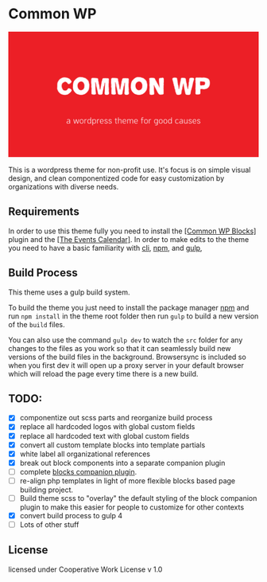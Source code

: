 # Common WP

![](./assets/images/github.jpg)

This is a wordpress theme for non-profit use. It's focus is on simple visual design, and clean componentized code for easy customization by organizations with diverse needs.

## Requirements

In order to use this theme fully you need to install the [[Common WP Blocks]](https://github.com/jcklpe/common-wp-blocks) plugin and the [[The Events Calendar]](https://wordpress.org/plugins/the-events-calendar/). In order to make edits to the theme you need to have a basic familiarity with [cli](https://www.youtube.com/watch?v=4RPtJ9UyHS0&t=), [npm](https://www.npmjs.com/), and [gulp](https://gulpjs.com/),

## Build Process

This theme uses a gulp build system.

To build the theme you just need to install the package manager [npm](https://www.npmjs.com/) and run `npm install` in the theme root folder then run `gulp` to build a new version of the `build` files.

You can also use the command `gulp dev` to watch the `src` folder for any changes to the files as you work so that it can seamlessly build new versions of the build files in the background. Browsersync is included so when you first dev it will open up a proxy server in your default browser which will reload the page every time there is a new build.

## TODO:

- [x] componentize out scss parts and reorganize build process
- [x] replace all hardcoded logos with global custom fields
- [x] replace all hardcoded text with global custom fields
- [x] convert all custom template blocks into template partials
- [x] white label all organizational references
- [x] break out block components into a separate companion plugin
- [ ] complete [blocks companion plugin](https://github.com/jcklpe/common-wp-blocks).
- [ ] re-align php templates in light of more flexible blocks based page building project.
- [ ] Build theme scss to "overlay" the default styling of the block companion plugin to make this easier for people to customize for other contexts
- [x] convert build process to gulp 4
- [ ] Lots of other stuff

## License

licensed under Cooperative Work License v 1.0
